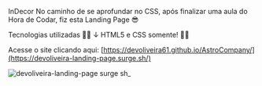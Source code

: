 InDecor
No caminho de se aprofundar no CSS, após finalizar uma aula do Hora de Codar, fiz esta Landing Page 😎

Tecnologias utilizadas 👨‍💻 ↓
HTML5 e CSS somente! 🚀🚀

Acesse o site clicando aqui: [https://devoliveira61.github.io/AstroCompany/](https://devoliveira-landing-page.surge.sh/)

![devoliveira-landing-page surge sh_](https://user-images.githubusercontent.com/98242025/171968501-fb5f1588-802f-4006-984f-4f9209053117.png)
